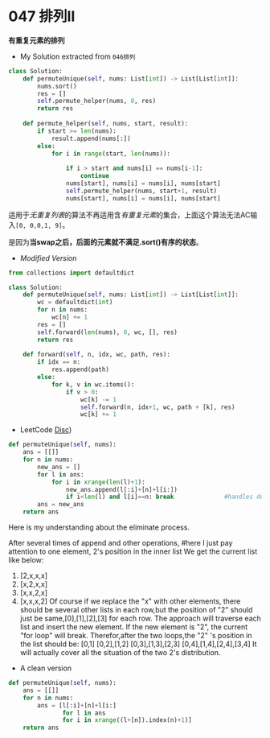 # 047 排列Ⅱ

**有重复元素的排列**


* My Solution extracted from `046排列`   

```python
class Solution:
    def permuteUnique(self, nums: List[int]) -> List[List[int]]:
        nums.sort()
        res = []
        self.permute_helper(nums, 0, res)
        return res
        
    def permute_helper(self, nums, start, result):
        if start >= len(nums):
            result.append(nums[:])
        else:
            for i in range(start, len(nums)):
                
                if i > start and nums[i] == nums[i-1]:
                    continue
                nums[start], nums[i] = nums[i], nums[start]
                self.permute_helper(nums, start+1, result)
                nums[start], nums[i] = nums[i], nums[start]
```

适用于*无重复列表*的算法不再适用含*有重复元素*的集合，上面这个算法无法AC输入`[0, 0,0,1, 9]`。

是因为**当swap之后，后面的元素就不满足.sort()有序的状态**。

* *Modified Version*
```python
from collections import defaultdict

class Solution:
    def permuteUnique(self, nums: List[int]) -> List[List[int]]:
        wc = defaultdict(int)
        for n in nums:
            wc[n] += 1
        res = []
        self.forward(len(nums), 0, wc, [], res)
        return res
        
    def forward(self, n, idx, wc, path, res):
        if idx == n:
            res.append(path)
        else:
            for k, v in wc.items():
                if v > 0:
                    wc[k] -= 1
                    self.forward(n, idx+1, wc, path + [k], res)
                    wc[k] += 1
```


* LeetCode [Disc](https://leetcode.com/problems/permutations-ii/discuss/18602/9-line-python-solution-with-1-line-to-handle-duplication-beat-99-of-others-%3A-))
```python
def permuteUnique(self, nums):
    ans = [[]]
    for n in nums:
        new_ans = []
        for l in ans:
            for i in xrange(len(l)+1):
                new_ans.append(l[:i]+[n]+l[i:])
                if i<len(l) and l[i]==n: break              #handles duplication
        ans = new_ans
    return ans
```

Here is my understanding about the eliminate process.

After several times of append and other operations,
\#here I just pay attention to one element, 2's position in the inner list
We get the current list like below:



1. [2,x,x,x]
2. [x,2,x,x]
3. [x,x,2,x]
4. [x,x,x,2]
   Of course if we replace the "x" with other elements, there should be several other lists in each row,but the position of "2" should just be same,[0],[1],[2],[3] for each row.
   The approach will traverse each list and insert the new element.
   If the new element is "2", the current "for loop" will break.
   Therefor,after the two loops,the "2" 's position in the list should be:
   [0,1]
   [0,2],[1,2]
   [0,3],[1,3],[2,3]
   [0,4],[1,4],[2,4],[3,4]
   It will actually cover all the situation of the two 2's distribution.

* A clean version

```python
def permuteUnique(self, nums):
    ans = [[]]
    for n in nums:
        ans = [l[:i]+[n]+l[i:]
               for l in ans
               for i in xrange((l+[n]).index(n)+1)]
    return ans
```


